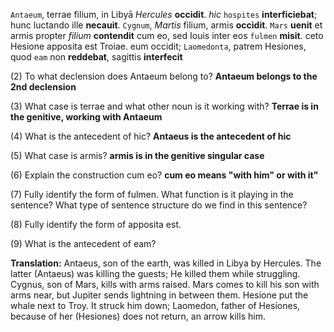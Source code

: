 `Antaeum`, terrae filium, in Libyā *Hercules* **occidit**. *hic* `hospites` **interficiebat**; hunc luctando ille 
**necauit**. `Cygnum`, *Martis* filium, armis **occidit**. `Mars` **uenit** et armis propter *filium* **contendit** cum eo, 
sed Iouis inter eos `fulmen` **misit**. ceto Hesione apposita est Troiae. eum occidit; `Laomedonta`, 
patrem Hesiones, quod `eam` non **reddebat**, sagittis **interfecit**

(2) To what declension does Antaeum belong to? **Antaeum belongs to the 2nd declension**

(3) What case is terrae and what other noun is it working with? **Terrae is in the genitive, working with Antaeum**

(4) What is the antecedent of hic? **Antaeus is the antecedent of hic**

(5) What case is armis? **armis is in the genitive singular case**

(6) Explain the construction cum eo? **cum eo means "with him" or with it"**

(7) Fully identify the form of fulmen. What function is it playing in the sentence? What type of sentence structure do we find in this sentence?

(8) Fully identify the form of apposita est.

(9) What is the antecedent of eam?

**Translation:** Antaeus, son of the earth, was killed in Libya by Hercules. The latter (Antaeus) was killing the guests; He killed them while struggling. Cygnus, son of Mars, kills with arms raised. Mars comes to kill his son with arms near, but Jupiter sends lightning in between them. Hesione put the whale next to Troy. It struck him down; Laomedon, father of Hesiones, because of her (Hesiones) does not return, an arrow kills him. 
